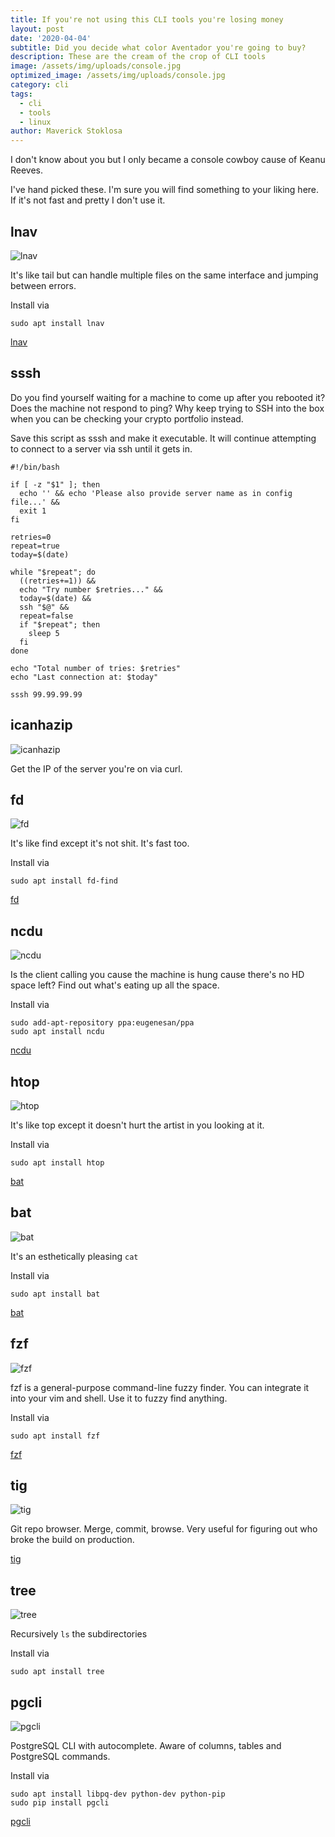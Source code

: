 ```yaml
---
title: If you're not using this CLI tools you're losing money
layout: post
date: '2020-04-04'
subtitle: Did you decide what color Aventador you're going to buy?
description: These are the cream of the crop of CLI tools
image: /assets/img/uploads/console.jpg
optimized_image: /assets/img/uploads/console.jpg
category: cli
tags:
  - cli
  - tools
  - linux
author: Maverick Stoklosa
---
```


I don't know about you but I only became a console cowboy cause of Keanu Reeves.

I've hand picked these. I'm sure you will find something to your liking here. If it's not fast and pretty I don't use it.

## lnav

![lnav](/assets/img/uploads/lnav.png)

It's like tail but can handle multiple files on the same interface and jumping between errors.

Install via

```
sudo apt install lnav
```

[lnav](http://lnav.org/)

## sssh

Do you find yourself waiting for a machine to come up after you rebooted it? Does the machine not respond to ping? Why keep trying to SSH into the box when you can be checking your crypto portfolio instead.

Save this script as sssh and make it executable. It will continue attempting to connect to a server via ssh until it gets in. 

```
#!/bin/bash

if [ -z "$1" ]; then
  echo '' && echo 'Please also provide server name as in config file...' &&
  exit 1
fi

retries=0
repeat=true
today=$(date)

while "$repeat"; do
  ((retries+=1)) &&
  echo "Try number $retries..." &&
  today=$(date) &&
  ssh "$@" &&
  repeat=false
  if "$repeat"; then
    sleep 5
  fi
done

echo "Total number of tries: $retries"
echo "Last connection at: $today"
```

```
sssh 99.99.99.99
```

## icanhazip

![icanhazip](/assets/img/uploads/icanhazip.png)

Get the IP of the server you're on via curl.

## fd

![fd](/assets/img/uploads/fd.png)

It's like find except it's not shit. It's fast too.

Install via

```
sudo apt install fd-find
```

[fd](https://github.com/sharkdp/fd)

## ncdu

![ncdu](/assets/img/uploads/ncdu.png)

Is the client calling you cause the machine is hung cause there's no HD space left? Find out what's eating up all the space.

Install via

```
sudo add-apt-repository ppa:eugenesan/ppa
sudo apt install ncdu
```

[ncdu](https://dev.yorhel.nl/ncdu)

## htop

![htop](/assets/img/uploads/htop.png)

It's like top except it doesn't hurt the artist in you looking at it.

Install via

```
sudo apt install htop
```

[bat](https://hisham.hm/htop/)

## bat

![bat](/assets/img/uploads/bat.png)

It's an esthetically pleasing `cat`

Install via

```
sudo apt install bat
```

[bat](https://github.com/sharkdp/bat)

## fzf

![fzf](/assets/img/uploads/fzf.png)

fzf is a general-purpose command-line fuzzy finder. You can integrate it into your vim and shell. Use it to fuzzy find anything.

Install via

```
sudo apt install fzf
```

[fzf](https://github.com/junegunn/fzf)

## tig

![tig](/assets/img/uploads/tig.png)

Git repo browser. Merge, commit, browse. Very useful for figuring out who broke the build on production.

[tig](https://jonas.github.io/tig/)

## tree

![tree](/assets/img/uploads/tree.jpg)

Recursively `ls` the subdirectories

Install via

```
sudo apt install tree
```

## pgcli

![pgcli](/assets/img/uploads/pgcli.png)

PostgreSQL CLI with autocomplete. Aware of columns, tables and PostgreSQL commands.

Install via

```
sudo apt install libpq-dev python-dev python-pip
sudo pip install pgcli
```

[pgcli](https://www.pgcli.com/)
